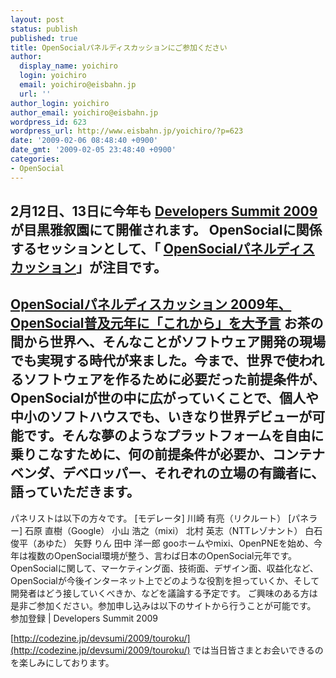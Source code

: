 ```yaml
---
layout: post
status: publish
published: true
title: OpenSocialパネルディスカッションにご参加ください
author:
  display_name: yoichiro
  login: yoichiro
  email: yoichiro@eisbahn.jp
  url: ''
author_login: yoichiro
author_email: yoichiro@eisbahn.jp
wordpress_id: 623
wordpress_url: http://www.eisbahn.jp/yoichiro/?p=623
date: '2009-02-06 08:48:40 +0900'
date_gmt: '2009-02-05 23:48:40 +0900'
categories:
- OpenSocial
---
```


2月12日、13日に今年も
[Developers Summit 2009](http://codezine.jp/devsumi/2009)が目黒雅叙園にて開催されます。
OpenSocialに関係するセッションとして、「
[OpenSocialパネルディスカッション](http://www.seshop.com/event/dev/2009/timetable/Default.asp?mode=detail&eid=124&sid=744&tr=07%5FDevelopment+Style%28Web%29#744)」が注目です。
---

[OpenSocialパネルディスカッション 2009年、OpenSocial普及元年に「これから」を大予言](http://www.seshop.com/event/dev/2009/timetable/Default.asp?mode=detail&eid=124&sid=744&tr=07%5FDevelopment+Style%28Web%29#744)
お茶の間から世界へ、そんなことがソフトウェア開発の現場でも実現する時代が来ました。今まで、世界で使われるソフトウェアを作るために必要だった前提条件が、OpenSocialが世の中に広がっていくことで、個人や中小のソフトハウスでも、いきなり世界デビューが可能です。そんな夢のようなプラットフォームを自由に乗りこなすために、何の前提条件が必要か、コンテナベンダ、デベロッパー、それぞれの立場の有識者に、語っていただきます。
---
パネリストは以下の方々です。
[モデレータ]
川崎 有亮（リクルート）
[パネラー]
石原 直樹（Google）
小山 浩之（mixi）
北村 英志（NTTレゾナント）
白石 俊平（あゆた）
矢野 りん
田中 洋一郎
gooホームやmixi、OpenPNEを始め、今年は複数のOpenSocial環境が整う、言わば日本のOpenSocial元年です。OpenSocialに関して、マーケティング面、技術面、デザイン面、収益化など、OpenSocialが今後インターネット上でどのような役割を担っていくか、そして開発者はどう接していくべきか、などを議論する予定です。
ご興味のある方は是非ご参加ください。参加申し込みは以下のサイトから行うことが可能です。
参加登録 | Developers Summit 2009

[http://codezine.jp/devsumi/2009/touroku/](http://codezine.jp/devsumi/2009/touroku/)
では当日皆さまとお会いできるのを楽しみにしております。
